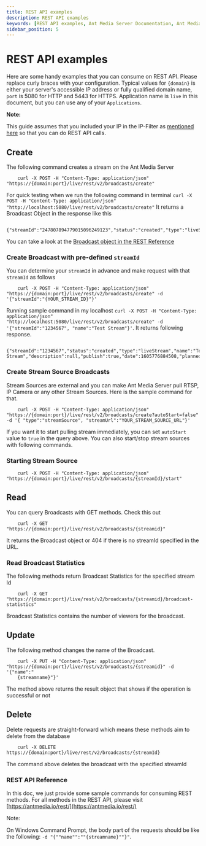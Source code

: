 ```yaml
---
title: REST API examples 
description: REST API examples
keywords: [REST API examples, Ant Media Server Documentation, Ant Media Server Tutorials]
sidebar_position: 5
---
```


# REST API examples

Here are some handy examples that you can consume on REST API. Please replace curly braces with your configuration. Typical values for ```{domain}``` is either your server's accessible IP address or fully qualified domain name, ```port``` is 5080 for HTTP and 5443 for HTTPS. Application name is ```live``` in this document, but you can use any of your `Applications`.

**Note:**

This guide assumes that you included your IP in the IP-Filter as [mentioned here](https://antmedia.io/docs/guides/developer-sdk-and-api/rest-api-guide/securing-rest-apis/#ip-filter-for-the-web-panel) so that you can do REST API calls.

Create
------

The following command creates a stream on the Ant Media Server
```
    curl -X POST -H "Content-Type: application/json" "https://{domain:port}/live/rest/v2/broadcasts/create"
```
For quick testing when we run the following command in terminal ```curl -X POST -H "Content-Type: application/json" "http://localhost:5080/live/rest/v2/broadcasts/create"``` It returns a Broadcast Object in the response like this
```
    {"streamId":"247807894779015096249123","status":"created","type":"liveStream","name":null,"description":null,"publish":true,"date":1605776243606,"plannedStartDate":0,"plannedEndDate":0,"duration":0,"endPointList":null,"publicStream":true,"is360":false,"listenerHookURL":null,"category":null,"ipAddr":null,"username":null,"password":null,"quality":null,"speed":0.0,"streamUrl":null,"originAdress":"127.0.0.1","mp4Enabled":0,"webMEnabled":0,"expireDurationMS":0,"rtmpURL":"rtmp://127.0.0.1/live/247807894779015096249123","zombi":false,"pendingPacketSize":0,"hlsViewerCount":0,"webRTCViewerCount":0,"rtmpViewerCount":0,"startTime":0,"receivedBytes":0,"bitrate":0,"userAgent":"N/A","latitude":null,"longitude":null,"altitude":null,"mainTrackStreamId":null,"subTrackStreamIds":null,"absoluteStartTimeMs":0,"webRTCViewerLimit":-1,"hlsViewerLimit":-1}
```
You can take a look at the [Broadcast object in the REST Reference](https://antmedia.io/rest/)

### Create Broadcast with pre-defined ```streamId```

You can determine your ```streamId``` in advance and make request with that ```streamId``` as follows
```
    curl -X POST -H "Content-Type: application/json" "https://{domain:port}/live/rest/v2/broadcasts/create" -d '{"streamId":"{YOUR_STREAM_ID}"}'
```
Running sample command in my localhost ```curl -X POST -H "Content-Type: application/json" "http://localhost:5080/live/rest/v2/broadcasts/create" -d '{"streamId":"1234567", "name":"Test Stream"}'```. It returns following response.
```
    {"streamId":"1234567","status":"created","type":"liveStream","name":"Test Stream","description":null,"publish":true,"date":1605776884508,"plannedStartDate":0,"plannedEndDate":0,"duration":0,"endPointList":null,"publicStream":true,"is360":false,"listenerHookURL":null,"category":null,"ipAddr":null,"username":null,"password":null,"quality":null,"speed":0.0,"streamUrl":null,"originAdress":"127.0.0.1","mp4Enabled":0,"webMEnabled":0,"expireDurationMS":0,"rtmpURL":"rtmp://127.0.0.1/live/1234567","zombi":false,"pendingPacketSize":0,"hlsViewerCount":0,"webRTCViewerCount":0,"rtmpViewerCount":0,"startTime":0,"receivedBytes":0,"bitrate":0,"userAgent":"N/A","latitude":null,"longitude":null,"altitude":null,"mainTrackStreamId":null,"subTrackStreamIds":null,"absoluteStartTimeMs":0,"webRTCViewerLimit":-1,"hlsViewerLimit":-1}
```
### Create Stream Source Broadcasts

Stream Sources are external and you can make Ant Media Server pull RTSP, IP Camera or any other Stream Sources. Here is the sample command for that.
```
    curl -X POST -H "Content-Type: application/json" "https://{domain:port}/live/rest/v2/broadcasts/create?autoStart=false" -d '{ "type":"streamSource", "streamUrl":"YOUR_STREAM_SOURCE_URL"}'
```
If you want it to start pulling stream immediately, you can set ```autoStart``` value to ```true``` in the query above. You can also start/stop stream sources with following commands.

### Starting Stream Source
```
    curl -X POST -H "Content-Type: application/json" "https://{domain:port}/live/rest/v2/broadcasts/{streamId}/start"
```
Read
----

You can query Broadcasts with GET methods. Check this out
```
    curl -X GET "https://{domain:port}/live/rest/v2/broadcasts/{streamid}"
```
It returns the Broadcast object or 404 if there is no streamId specified in the URL.

### Read Broadcast Statistics

The following methods return Broadcast Statistics for the specified stream Id
```
    curl -X GET "https://{domain:port}/live/rest/v2/broadcasts/{streamid}/broadcast-statistics"
```
Broadcast Statistics contains the number of viewers for the broadcast.

Update
------

The following method changes the name of the Broadcast.
```
    curl -X PUT -H "Content-Type: application/json" "https://{domain:port}/live/rest/v2/broadcasts/{streamid}" -d '{"name":"
    {streamname}"}'
```
The method above returns the result object that shows if the operation is successful or not

Delete
------

Delete requests are straight-forward which means these methods aim to delete from the database 
```
    curl -X DELETE https://{domain:port}/live/rest/v2/broadcasts/{streamId}
```
The command above deletes the broadcast with the specified streamId

### REST API Reference

In this doc, we just provide some sample commands for consuming REST methods. For all methods in the REST API, please visit [https://antmedia.io/rest/](https://antmedia.io/rest/)

Note:

On Windows Command Prompt, the body part of the requests should be like the following: ```-d "{""name"":""{streamname}""}"```.
